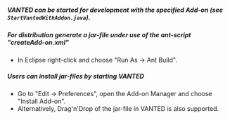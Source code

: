 ##### VANTED can be started for development with the specified Add-on (see `StartVantedWithAddon.java`).
##### For distribution generate a jar-file under use of the ant-script "createAdd-on.xml"
  * In Eclipse right-click and choose "Run As -> Ant Build".
##### Users can install jar-files by starting VANTED
  * Go to "Edit -> Preferences", open the Add-on Manager and choose "Install Add-on".
  * Alternatively, Drag'n'Drop of the jar-file in VANTED is also supported.
